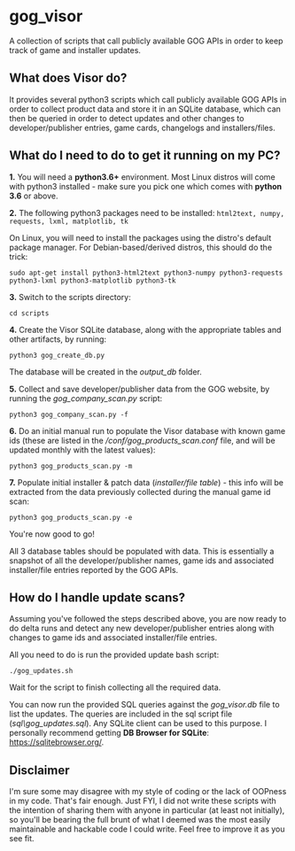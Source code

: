 # gog_visor
A collection of scripts that call publicly available GOG APIs in order to keep track of game and installer updates.

## What does Visor do?

It provides several python3 scripts which call publicly available GOG APIs in order to collect product data and store it in an SQLite database, which can then be queried in order to detect updates and other changes to developer/publisher entries, game cards, changelogs and installers/files.

## What do I need to do to get it running on my PC?

**1.** You will need a **python3.6+** environment. Most Linux distros will come with python3 installed - make sure you pick one which comes with **python 3.6** or above.

**2.** The following python3 packages need to be installed: `html2text, numpy, requests, lxml, matplotlib, tk`

On Linux, you will need to install the packages using the distro's default package manager. For Debian-based/derived distros, this should do the trick:
```
sudo apt-get install python3-html2text python3-numpy python3-requests python3-lxml python3-matplotlib python3-tk
```

**3.** Switch to the scripts directory:
```
cd scripts
```

**4.** Create the Visor SQLite database, along with the appropriate tables and other artifacts, by running:
```
python3 gog_create_db.py
```

The database will be created in the *output_db* folder.

**5.** Collect and save developer/publisher data from the GOG website, by running the *gog_company_scan.py* script:
```
python3 gog_company_scan.py -f
```

**6.** Do an initial manual run to populate the Visor database with known game ids (these are listed in the */conf/gog_products_scan.conf* file, and will be updated monthly with the latest values):
```
python3 gog_products_scan.py -m
```

**7.** Populate initial installer & patch data (*installer/file table*) - this info will be extracted from the data previously collected during the manual game id scan:
```
python3 gog_products_scan.py -e
```

You're now good to go! 

All 3 database tables should be populated with data. This is essentially a snapshot of all the developer/publisher names, game ids and associated installer/file entries reported by the GOG APIs.

## How do I handle update scans?

Assuming you've followed the steps described above, you are now ready to do delta runs and detect any new developer/publisher entries along with changes to game ids and associated installer/file entries.

All you need to do is run the provided update bash script:
```
./gog_updates.sh
```

Wait for the script to finish collecting all the required data.

You can now run the provided SQL queries against the *gog_visor.db* file to list the updates. The queries are included in the sql script file (*sql\gog_updates.sql*). Any SQLite client can be used to this purpose. I personally recommend getting **DB Browser for SQLite**: https://sqlitebrowser.org/.

## Disclaimer

I'm sure some may disagree with my style of coding or the lack of OOPness in my code. That's fair enough. Just FYI, I did not write these scripts with the intention of sharing them with anyone in particular (at least not initially), so you'll be bearing the full brunt of what I deemed was the most easily maintainable and hackable code I could write. Feel free to improve it as you see fit.

